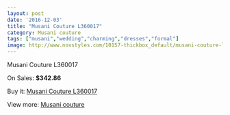 ```yaml
---
layout: post
date: '2016-12-03'
title: "Musani Couture L360017"
category: Musani couture
tags: ["musani","wedding","charming","dresses","formal"]
image: http://www.novstyles.com/10157-thickbox_default/musani-couture-l360017.jpg
---
```

Musani Couture L360017

On Sales: **$342.86**
<a href="https://www.novstyles.com/en/musani-couture/7199-musani-couture-l360017.html"><amp-img layout="responsive" width="600" height="600" src="//www.novstyles.com/10157-thickbox_default/musani-couture-l360017.jpg" alt="Musani Couture L360017 0" /></a>

Buy it: [Musani Couture L360017](https://www.novstyles.com/en/musani-couture/7199-musani-couture-l360017.html "Musani Couture L360017")

View more: [Musani couture](https://www.novstyles.com/en/48-musani-couture "Musani couture")